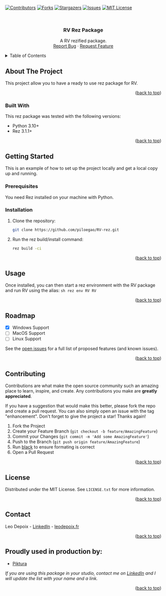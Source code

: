 <!-- Template: https://github.com/othneildrew/Best-README-Template/blob/master/README.md -->

<a name="readme-top"></a>


<!-- PROJECT SHIELDS -->
<!--
*** I'm using markdown "reference style" links for readability.
*** Reference links are enclosed in brackets [ ] instead of parentheses ( ).
*** See the bottom of this document for the declaration of the reference variables
*** for contributors-url, forks-url, etc. This is an optional, concise syntax you may use.
*** https://www.markdownguide.org/basic-syntax/#reference-style-links
-->
[![Contributors][contributors-shield]][contributors-url]
[![Forks][forks-shield]][forks-url]
[![Stargazers][stars-shield]][stars-url]
[![Issues][issues-shield]][issues-url]
[![MIT License][license-shield]][license-url]


<!-- PROJECT LOGO -->
<br />
<div align="center">
  <h3 align="center">RV Rez Package</h3>

  <p align="center">
    A RV rezified package.
    <br />
    <a href="https://github.com/piloegao/RV-rez/issues">Report Bug</a>
    ·
    <a href="https://github.com/piloegao/RV-rez/issues">Request Feature</a>
  </p>
</div>



<!-- TABLE OF CONTENTS -->
<details>
  <summary>Table of Contents</summary>
  <ol>
    <li>
      <a href="#about-the-project">About The Project</a>
      <ul>
        <li><a href="#built-with">Built With</a></li>
      </ul>
    </li>
    <li>
      <a href="#getting-started">Getting Started</a>
      <ul>
        <li><a href="#prerequisites">Prerequisites</a></li>
        <li><a href="#installation">Installation</a></li>
      </ul>
    </li>
    <li><a href="#usage">Usage</a></li>
    <li><a href="#roadmap">Roadmap</a></li>
    <li><a href="#contributing">Contributing</a></li>
    <li><a href="#license">License</a></li>
    <li><a href="#contact">Contact</a></li>
    <li><a href="#acknowledgments">Acknowledgments</a></li>
  </ol>
</details>



<!-- ABOUT THE PROJECT -->
## About The Project

This project allow you to have a ready to use rez package for RV.

<p align="right">(<a href="#readme-top">back to top</a>)</p>



### Built With

This rez package was tested with the following versions:

* Python 3.10+
* Rez 3.1.1+

<p align="right">(<a href="#readme-top">back to top</a>)</p>



<!-- GETTING STARTED -->
## Getting Started

This is an example of how to set up the project locally and get a local copy up and running.

### Prerequisites

You need Rez installed on your machine with Python.

### Installation


1. Clone the repository:
   ```sh
   git clone https://github.com/piloegao/RV-rez.git
   ```
2. Run the rez build/install command:
   ```sh
   rez build -ci
   ```

<p align="right">(<a href="#readme-top">back to top</a>)</p>



<!-- USAGE EXAMPLES -->
## Usage

Once installed, you can then start a rez environment with the RV package and run RV using the alias:
    ```sh
    rez env RV
    RV
    ```

<p align="right">(<a href="#readme-top">back to top</a>)</p>



<!-- ROADMAP -->
## Roadmap

- [x] Windows Support
- [ ] MacOS Support
- [ ] Linux Support

See the [open issues](https://github.com/piloegao/RV-rez/issues) for a full list of proposed features (and known issues).

<p align="right">(<a href="#readme-top">back to top</a>)</p>



<!-- CONTRIBUTING -->
## Contributing

Contributions are what make the open source community such an amazing place to learn, inspire, and create. Any contributions you make are **greatly appreciated**.

If you have a suggestion that would make this better, please fork the repo and create a pull request. You can also simply open an issue with the tag "enhancement".
Don't forget to give the project a star! Thanks again!

1. Fork the Project
2. Create your Feature Branch (`git checkout -b feature/AmazingFeature`)
3. Commit your Changes (`git commit -m 'Add some AmazingFeature'`)
4. Push to the Branch (`git push origin feature/AmazingFeature`)
5. Run [black](https://github.com/psf/black) to ensure formating is correct
5. Open a Pull Request

<p align="right">(<a href="#readme-top">back to top</a>)</p>



<!-- LICENSE -->
## License

Distributed under the MIT License. See `LICENSE.txt` for more information.

<p align="right">(<a href="#readme-top">back to top</a>)</p>



<!-- CONTACT -->
## Contact

Leo Depoix - [LinkedIn][linkedin-url] - [leodepoix.fr](http://www.leodepoix.fr)

<p align="right">(<a href="#readme-top">back to top</a>)</p>



<!-- ACKNOWLEDGMENTS -->
## Proudly used in production by:

* [Piktura](https://www.piktura.fr/)

_If you are using this package in your studio, contact me on [LinkedIn][linkedin-url] and I will update the list with your name and a link._


<p align="right">(<a href="#readme-top">back to top</a>)</p>


<!-- MARKDOWN LINKS & IMAGES -->
<!-- https://www.markdownguide.org/basic-syntax/#reference-style-links -->
[contributors-shield]: https://img.shields.io/github/contributors/piloegao/RV-rez.svg?style=for-the-badge
[contributors-url]: https://github.com/piloegao/RV-rez/graphs/contributors
[forks-shield]: https://img.shields.io/github/forks/piloegao/RV-rez.svg?style=for-the-badge
[forks-url]: https://github.com/piloegao/RV-rez/network/members
[stars-shield]: https://img.shields.io/github/stars/piloegao/RV-rez.svg?style=for-the-badge
[stars-url]: https://github.com/piloegao/RV-rez/stargazers
[issues-shield]: https://img.shields.io/github/issues/piloegao/RV-rez.svg?style=for-the-badge
[issues-url]: https://github.com/piloegao/RV-rez/issues
[license-shield]: https://img.shields.io/github/license/piloegao/RV-rez.svg?style=for-the-badge
[license-url]: https://github.com/piloegao/RV-rez/blob/master/LICENSE.txt
[RV-url]: https://www.RV.org/
[linkedin-url]: https://linkedin.com/in/piloegao